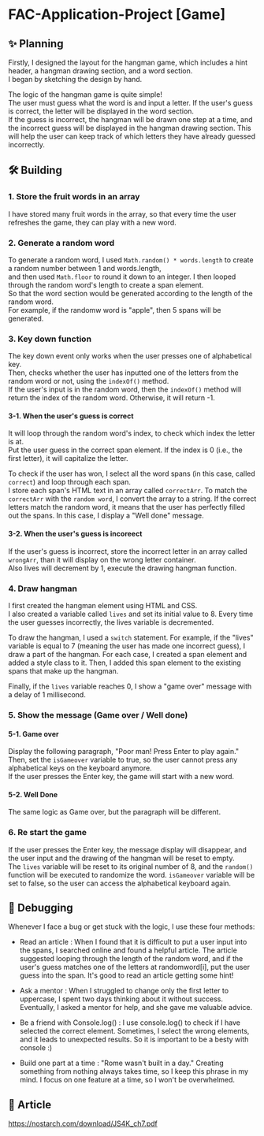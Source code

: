 # FAC-Application-Project [Game]

## ✨ Planning

Firstly, I designed the layout for the hangman game, which includes a hint header, a hangman drawing section, and a word section.<br>
I began by sketching the design by hand. <br>

The logic of the hangman game is quite simple!<br>
The user must guess what the word is and input a letter. If the user's guess is correct, the letter will be displayed in the word section. <br>
If the guess is incorrect, the hangman will be drawn one step at a time, and the incorrect guess will be displayed in the hangman drawing section. 
This will help the user can keep track of which letters they have already guessed incorrectly.


## 🛠️ Building 
### 1. Store the fruit words in an array
I have stored many fruit words in the array, so that every time the user refreshes the game, they can play with a new word.


### 2. Generate a random word
To generate a random word, I used `Math.random() * words.length` to create a random number between 1 and words.length, <br>
and then used `Math.floor` to round it down to an integer. I then looped through the random word's length to create a span element.<br>
So that the word section would be generated according to the length of the random word. <br>
For example, if the randomw word is "apple", then 5 spans will be generated.


### 3. Key down function
The key down event only works when the user presses one of alphabetical key. <br>
Then, checks whether the user has inputted one of the letters from the random word or not, using the `indexOf()` method. <br>
If the user's input is in the random word, then the `indexOf()` method will return the index of the random word. Otherwise, it will return -1.<br>


#### 3-1. When the user's guess is correct
It will loop through the random word's index, to check which index the letter is at.<br>
Put the user guess in the correct span element. If the index is 0 (i.e., the first letter), it will capitalize the letter.<br>

To check if the user has won, I select all the word spans (in this case, called `correct`) and loop through each span. <br>
I store each span's HTML text in an array called `correctArr`. To match the `correctArr` with the `random word`, I convert the array to a string. 
If the correct letters match the random word, it means that the user has perfectly filled out the spans. In this case, I display a "Well done" message.<br>


#### 3-2. When the user's guess is incoreect
If the user's guess is incorrect, store the incorrect letter in an array called `wrongArr`, than it will display on the wrong letter container.<br>
Also lives will decrement by 1, execute the drawing hangman function.

### 4. Draw hangman
I first created the hangman element using HTML and CSS. <br>
I also created a variable called `lives` and set its initial value to 8. Every time the user guesses incorrectly, the lives variable is decremented.<br>

To draw the hangman, I used a `switch` statement. For example, if the "lives" variable is equal to 7 (meaning the user has made one incorrect guess),
I draw a part of the hangman. For each case, I created a span element and added a style class to it.
Then, I added this span element to the existing spans that make up the hangman.

Finally, if the `lives` variable reaches 0, I show a "game over" message with a delay of 1 millisecond.


### 5. Show the message (Game over / Well done)
 #### 5-1. Game over
 Display the following paragraph, "Poor man! Press Enter to play again." <br>
 Then, set the `isGameover` variable to true, so the user cannot press any alphabetical keys on the keyboard anymore. <br>
 If the user presses the Enter key, the game will start with a new word.
 
 #### 5-2. Well Done
 The same logic as Game over, but the paragraph will be different.

### 6. Re start the game
If the user presses the Enter key, the message display will disappear, and the user input and the drawing of the hangman will be reset to empty. <br>
The `lives` variable will be reset to its original number of 8, and the `random()` function will be executed to randomize the word. 
`isGameover` variable will be set to false, so the user can access the alphabetical keyboard again.
 

## 👾 Debugging
Whenever I face a bug or get stuck with the logic, I use these four methods:

- Read an article :
When I found that it is difficult to put a user input into the spans, I searched online and found a helpful article. 
The article suggested looping through the length of the random word, and if the user's guess matches one of the letters at randomword[i], 
put the user guess into the span. It's good to read an article getting some hint! 

- Ask a mentor : 
When I struggled to change only the first letter to uppercase, I spent two days thinking about it without success. 
Eventually, I asked a mentor for help, and she gave me valuable advice.

- Be a friend with Console.log() :
I use console.log() to check if I have selected the correct element. 
Sometimes, I select the wrong elements, and it leads to unexpected results. So it is important to be a besty with console :) 

- Build one part at a time :
"Rome wasn't built in a day." 
Creating something from nothing always takes time, so I keep this phrase in my mind. 
I focus on one feature at a time, so I won't be overwhelmed.

## 📖 Article
https://nostarch.com/download/JS4K_ch7.pdf

